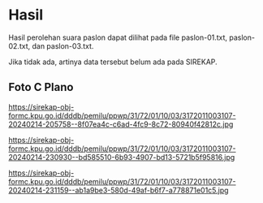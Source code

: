 # Hasil

Hasil perolehan suara paslon dapat dilihat pada file paslon-01.txt, paslon-02.txt, dan paslon-03.txt.

Jika tidak ada, artinya data tersebut belum ada pada SIREKAP.

## Foto C Plano

https://sirekap-obj-formc.kpu.go.id/dddb/pemilu/ppwp/31/72/01/10/03/3172011003107-20240214-205758--8f07ea4c-c6ad-4fc9-8c72-80940f42812c.jpg

https://sirekap-obj-formc.kpu.go.id/dddb/pemilu/ppwp/31/72/01/10/03/3172011003107-20240214-230930--bd585510-6b93-4907-bd13-5721b5f95816.jpg

https://sirekap-obj-formc.kpu.go.id/dddb/pemilu/ppwp/31/72/01/10/03/3172011003107-20240214-231159--ab1a9be3-580d-49af-b6f7-a778871e01c5.jpg
